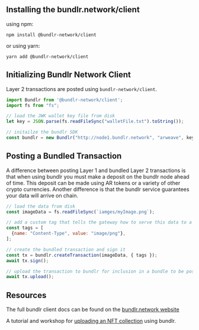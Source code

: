 ## Installing the bundlr.network/client
using npm:
```console
npm install @bundlr-network/client
```
or using yarn:
```console
yarn add @bundlr-network/client
```

## Initializing Bundlr Network Client
Layer 2 transactions are posted using `bundlr-network/client`.

```js
import Bundlr from '@bundlr-network/client';
import fs from "fs";

// load the JWK wallet key file from disk
let key = JSON.parse(fs.readFileSync("walletFile.txt").toString());

// initailze the bundlr SDK
const bundlr = new Bundlr("http://node1.bundlr.network", "arweave", key);
```

## Posting a Bundled Transaction
A difference between posting Layer 1 and bundled Layer 2 transactions is that when using bundlr you must make a deposit on the bundlr node ahead of time. This deposit can be made using AR tokens or a variety of other crypto currencies. Another difference is that the bundlr service guarantees your data will arrive on chain.
```js
// load the data from disk
const imageData = fs.readFileSync(`iamges/myImage.png`);

// add a custom tag that tells the gateway how to serve this data to a browser
const tags = [
  {name: "Content-Type", value: "image/png"},
];

// create the bundled transaction and sign it
const tx = bundlr.createTransaction(imageData, { tags });
await tx.sign();

// upload the transaction to bundlr for inclusion in a bundle to be posted
await tx.upload();
```
## Resources
The full bundlr client docs can be found on the [bundlr.network website](https://docs.bundlr.network/docs/overview)

A tutorial and workshop for [uploading an NFT collection](https://github.com/DanMacDonald/nft-uploader) using bundlr.